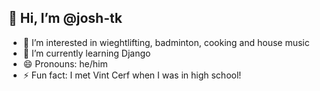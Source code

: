 ## 👋 Hi, I’m @josh-tk
- 👀 I’m interested in wieghtlifting, badminton, cooking and house music
- 🌱 I’m currently learning Django
- 😄 Pronouns: he/him
- ⚡ Fun fact: I met Vint Cerf when I was in high school!

